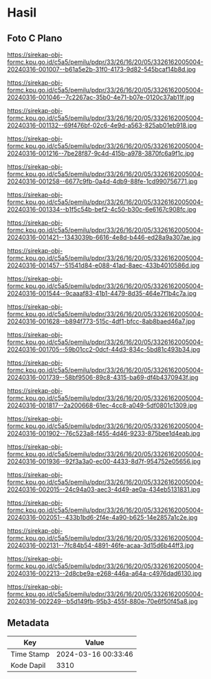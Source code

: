 # Hasil

## Foto C Plano

https://sirekap-obj-formc.kpu.go.id/c5a5/pemilu/pdpr/33/26/16/20/05/3326162005004-20240316-001007--b61a5e2b-31f0-4173-9d82-545bcaf14b8d.jpg

https://sirekap-obj-formc.kpu.go.id/c5a5/pemilu/pdpr/33/26/16/20/05/3326162005004-20240316-001046--7c2267ac-35b0-4e71-b07e-0120c37ab11f.jpg

https://sirekap-obj-formc.kpu.go.id/c5a5/pemilu/pdpr/33/26/16/20/05/3326162005004-20240316-001132--69f476bf-02c6-4e9d-a563-825ab01eb918.jpg

https://sirekap-obj-formc.kpu.go.id/c5a5/pemilu/pdpr/33/26/16/20/05/3326162005004-20240316-001216--7be28f87-9c4d-415b-a978-3870fc6a9f1c.jpg

https://sirekap-obj-formc.kpu.go.id/c5a5/pemilu/pdpr/33/26/16/20/05/3326162005004-20240316-001258--6677c9fb-0a4d-4db9-88fe-1cd990756771.jpg

https://sirekap-obj-formc.kpu.go.id/c5a5/pemilu/pdpr/33/26/16/20/05/3326162005004-20240316-001334--b1f5c54b-bef2-4c50-b30c-6e6167c908fc.jpg

https://sirekap-obj-formc.kpu.go.id/c5a5/pemilu/pdpr/33/26/16/20/05/3326162005004-20240316-001421--1343039b-6616-4e8d-b446-ed28a9a307ae.jpg

https://sirekap-obj-formc.kpu.go.id/c5a5/pemilu/pdpr/33/26/16/20/05/3326162005004-20240316-001457--51541d84-e088-41ad-8aec-433b4010586d.jpg

https://sirekap-obj-formc.kpu.go.id/c5a5/pemilu/pdpr/33/26/16/20/05/3326162005004-20240316-001544--9caaaf83-41b1-4479-8d35-464e7f1b4c7a.jpg

https://sirekap-obj-formc.kpu.go.id/c5a5/pemilu/pdpr/33/26/16/20/05/3326162005004-20240316-001628--b894f773-515c-4df1-bfcc-8ab8baed46a7.jpg

https://sirekap-obj-formc.kpu.go.id/c5a5/pemilu/pdpr/33/26/16/20/05/3326162005004-20240316-001705--59b01cc2-0dcf-44d3-834c-5bd81c493b34.jpg

https://sirekap-obj-formc.kpu.go.id/c5a5/pemilu/pdpr/33/26/16/20/05/3326162005004-20240316-001739--58bf9506-89c8-4315-ba69-df4b4370943f.jpg

https://sirekap-obj-formc.kpu.go.id/c5a5/pemilu/pdpr/33/26/16/20/05/3326162005004-20240316-001817--2a200668-61ec-4cc8-a049-5df0801c1309.jpg

https://sirekap-obj-formc.kpu.go.id/c5a5/pemilu/pdpr/33/26/16/20/05/3326162005004-20240316-001902--76c523a8-f455-4d46-9233-875bee1d4eab.jpg

https://sirekap-obj-formc.kpu.go.id/c5a5/pemilu/pdpr/33/26/16/20/05/3326162005004-20240316-001936--92f3a3a0-ec00-4433-8d7f-954752e05656.jpg

https://sirekap-obj-formc.kpu.go.id/c5a5/pemilu/pdpr/33/26/16/20/05/3326162005004-20240316-002015--24c94a03-aec3-4d49-ae0a-434eb5131831.jpg

https://sirekap-obj-formc.kpu.go.id/c5a5/pemilu/pdpr/33/26/16/20/05/3326162005004-20240316-002051--433b1bd6-2f4e-4a90-b625-14e2857a1c2e.jpg

https://sirekap-obj-formc.kpu.go.id/c5a5/pemilu/pdpr/33/26/16/20/05/3326162005004-20240316-002131--7fc84b54-4891-46fe-acaa-3d15d6b44ff3.jpg

https://sirekap-obj-formc.kpu.go.id/c5a5/pemilu/pdpr/33/26/16/20/05/3326162005004-20240316-002213--2d8cbe9a-e268-446a-a64a-c4976dad6130.jpg

https://sirekap-obj-formc.kpu.go.id/c5a5/pemilu/pdpr/33/26/16/20/05/3326162005004-20240316-002249--b5d149fb-95b3-455f-880e-70e6f50f45a8.jpg


## Metadata

| Key        | Value               |
| ---------- | ------------------- |
| Time Stamp | 2024-03-16 00:33:46 |
| Kode Dapil | 3310                |



